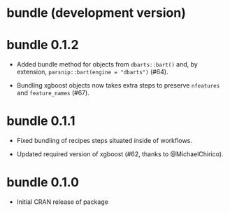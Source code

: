 # bundle (development version)

# bundle 0.1.2

* Added bundle method for objects from `dbarts::bart()` and, by extension, `parsnip::bart(engine = "dbarts")` (#64).

* Bundling xgboost objects now takes extra steps to preserve `nfeatures` and `feature_names` (#67).

# bundle 0.1.1

* Fixed bundling of recipes steps situated inside of workflows.

* Updated required version of xgboost (#62, thanks to @MichaelChirico).

# bundle 0.1.0

* Initial CRAN release of package
